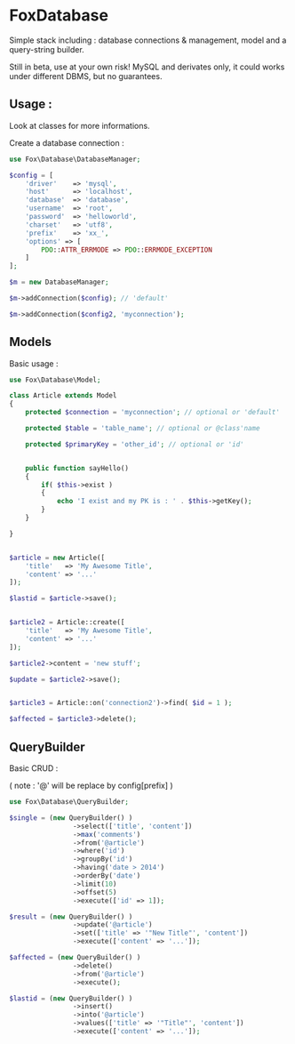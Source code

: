 # FoxDatabase

Simple stack including : database connections & management, model and a query-string builder.

Still in beta, use at your own risk! MySQL and derivates only,
it could works under different DBMS, but no guarantees.


## Usage :

Look at classes for more informations.

Create a database connection :

```PHP
use Fox\Database\DatabaseManager;

$config = [
    'driver'    => 'mysql',
    'host'      => 'localhost',
    'database'  => 'database',
    'username'  => 'root',
    'password'  => 'helloworld',
    'charset'   => 'utf8',
    'prefix'    => 'xx_',
    'options' => [
        PDO::ATTR_ERRMODE => PDO::ERRMODE_EXCEPTION
    ]
];

$m = new DatabaseManager;

$m->addConnection($config); // 'default'

$m->addConnection($config2, 'myconnection');

```

## Models

Basic usage :

```PHP
use Fox\Database\Model;

class Article extends Model
{
    protected $connection = 'myconnection'; // optional or 'default'

    protected $table = 'table_name'; // optional or @class'name

    protected $primaryKey = 'other_id'; // optional or 'id'


    public function sayHello()
    {
        if( $this->exist )
        {
            echo 'I exist and my PK is : ' . $this->getKey();
        }
    }

}


$article = new Article([
    'title'   => 'My Awesome Title',
    'content' => '...'
]);

$lastid = $article->save();


$article2 = Article::create([
    'title'   => 'My Awesome Title',
    'content' => '...'
]);

$article2->content = 'new stuff';

$update = $article2->save();


$article3 = Article::on('connection2')->find( $id = 1 );

$affected = $article3->delete();

```

## QueryBuilder

Basic CRUD :

( note : '@' will be replace by config[prefix] )

```PHP
use Fox\Database\QueryBuilder;

$single = (new QueryBuilder() )
                ->select(['title', 'content'])
                ->max('comments')
                ->from('@article')
                ->where('id')
                ->groupBy('id')
                ->having('date > 2014')
                ->orderBy('date')
                ->limit(10)
                ->offset(5)
                ->execute(['id' => 1]);

$result = (new QueryBuilder() )
                ->update('@article')
                ->set(['title' => '"New Title"', 'content'])
                ->execute(['content' => '...']);

$affected = (new QueryBuilder() )
                ->delete()
                ->from('@article')
                ->execute();

$lastid = (new QueryBuilder() )
                ->insert()
                ->into('@article')
                ->values(['title' => '"Title"', 'content'])
                ->execute(['content' => '...']);
```

